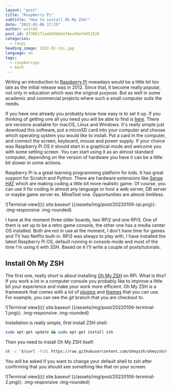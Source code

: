 ```yaml
---
layout: "post"
title: "Raspberry Pi"
subtitle: "How to install Oh My ZSH!"
date: "2022-01-06 17:25"
author: wojtek
post_id: 07206171aeb03b64a74ec69afd451526
categories: 
  - raspi
heading_image: 2022-01-rpi.jpg
language: en
tags:
  - raspberrypi
  - bash
---
```


Writing an introduction to [Raspberry Pi](https://www.raspberrypi.com) nowadays would be a little bit too late as the initial release was in 2012. Since that, it become really popular, not only in education which was the original purpose. But as well in some academic and commercial projects where such a small computer suits the needs.

If you have one already you probably know how easy is to set it up. If you thinking of getting one all you need you will be able to find is [here](https://www.raspberrypi.com/software/). There are versions available for macOS, Linux and Windows. It's really simple just download this software, put a microSD card into your computer and choose which operating system you would like to install. Put a card in the computer, and connect the screen, keyboard, mouse and power supply. If your choice was Raspberry Pi OS it should start in a graphical mode and welcome you with some setting screen.  You can start using it as an almost standard computer, depending on the version of hardware you have it can be a little bit slower in some actions.

Raspberry Pi is a great learning programming platform for kids. It has great support for Scratch and Python. There are hardware extensions like [Sense HAT](https://www.raspberrypi.com/products/sense-hat/) which are making coding a little bit more realistic game. Of course, you can use it for coding in almost any language or host a web server, DB server or maybe game server ex. MineTest one. Opportunities are almost limitless.

![Terminal view]({{ site.baseurl }}/assets/img/post/20220106-rpi.png){: .img-responsive .img-rounded}

I have at the moment three older boards, two RPi2 and one RPi3. One of them is set up to be a retro game console, the other one has a media center OS installed. Both are not in use at the moment, I don't have time for games and TV has Netflix built-in. RPi3 was always to play with, I have installed the latest Raspberry Pi OS, default running in console mode and most of the time I'm using it with SSH. Based on it I'll write a couple of posts/tutorials.

## Install Oh My ZSH

The first one, really short is about installing [Oh My ZSH](https://ohmyz.sh) on RPi. What is this? If you work a lot in a computer console you probably like to improve a little bit your experience and make your work more efficient. Oh My ZSH is a framework that comes with a lot of [plugins](https://github.com/ohmyzsh/ohmyzsh/tree/master/plugins) and [themes](https://github.com/ohmyzsh/ohmyzsh/wiki/Themes) that you can use. For example, you can see the git branch that you are checkout to.

![Terminal view]({{ site.baseurl }}/assets/img/post/20220106-terminal-1.png){: .img-responsive .img-rounded}

Installation is really simple, first install ZSH shell:

```sh
sudo apt-get update && sudo apt-get install zsh
```

Then you need to install Oh My ZSH itself:

```sh
sh -c "$(curl -fsSL https://raw.githubusercontent.com/ohmyzsh/ohmyzsh/master/tools/install.sh)"
```

You will be asked if you want to change your default shell to zsh after confirming that you should see something like that on your screen:

![Terminal view]({{ site.baseurl }}/assets/img/post/20220106-terminal-2.png){: .img-responsive .img-rounded}
